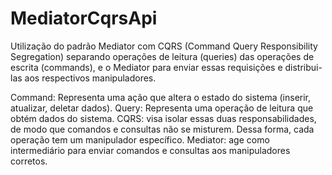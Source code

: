 # MediatorCqrsApi
Utilização do padrão Mediator com CQRS (Command Query Responsibility Segregation) separando operações de leitura (queries) das operações de escrita (commands), e o Mediator para enviar essas requisições e distribui-las aos respectivos manipuladores.

Command: Representa uma ação que altera o estado do sistema (inserir, atualizar, deletar dados).
Query: Representa uma operação de leitura que obtém dados do sistema.
CQRS: visa isolar essas duas responsabilidades, de modo que comandos e consultas não se misturem. Dessa forma, cada operação tem um manipulador específico.
Mediator: age como intermediário para enviar comandos e consultas aos manipuladores corretos.
